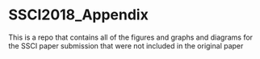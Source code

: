 # SSCI2018_Appendix
This is a repo that contains all of the figures and graphs and diagrams for the SSCI paper submission that were not included in the original paper
